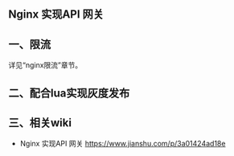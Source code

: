 ## Nginx 实现API 网关

## 一、限流
详见“nginx限流”章节。

## 二、配合lua实现灰度发布

## 三、相关wiki
* Nginx 实现API 网关 https://www.jianshu.com/p/3a01424ad18e
